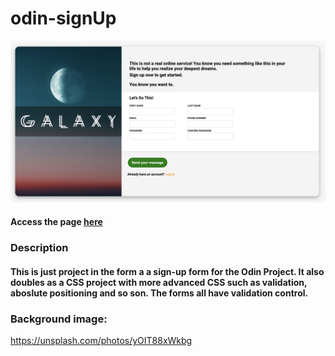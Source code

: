 # odin-signUp

<img src="signUp_img.png" alt="drawing" width="800"/>

#### Access the page [here](https://benjamin-albarzendji.github.io/odin-signUp/)

### Description
#### This is just project in the form a a sign-up form for the Odin Project. It also doubles as a CSS project with more advanced CSS such as validation, aboslute positioning and so son. The forms all have validation control. 


### Background image:
https://unsplash.com/photos/yOIT88xWkbg

